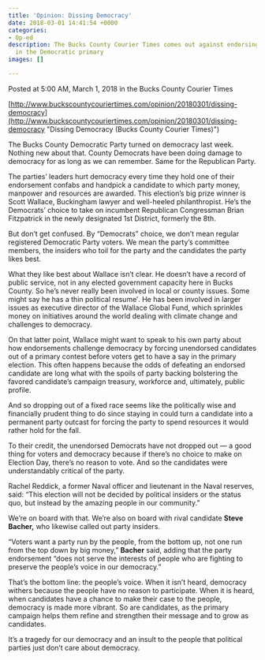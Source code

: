 ```yaml
---
title: 'Opinion: Dissing Democracy'
date: 2018-03-01 14:41:54 +0000
categories:
- Op-ed
description: The Bucks County Courier Times comes out against endorsing a candidate
  in the Democratic primary
images: []

---
```

Posted at 5:00 AM, March 1, 2018 in the Bucks County Courier Times

[http://www.buckscountycouriertimes.com/opinion/20180301/dissing-democracy](http://www.buckscountycouriertimes.com/opinion/20180301/dissing-democracy "Dissing Democracy (Bucks County Courier Times)")

The Bucks County Democratic Party turned on democracy last week. Nothing new about that. County Democrats have been doing damage to democracy for as long as we can remember. Same for the Republican Party.

The parties’ leaders hurt democracy every time they hold one of their endorsement confabs and handpick a candidate to which party money, manpower and resources are awarded. This election’s big prize winner is Scott Wallace, Buckingham lawyer and well-heeled philanthropist. He’s the Democrats’ choice to take on incumbent Republican Congressman Brian Fitzpatrick in the newly designated 1st District, formerly the 8th.

But don’t get confused. By “Democrats” choice, we don’t mean regular registered Democratic Party voters. We mean the party’s committee members, the insiders who toil for the party and the candidates the party likes best.

What they like best about Wallace isn’t clear. He doesn’t have a record of public service, not in any elected government capacity here in Bucks County. So he’s never really been involved in local or county issues. Some might say he has a thin political resume′. He has been involved in larger issues as executive director of the Wallace Global Fund, which sprinkles money on initiatives around the world dealing with climate change and challenges to democracy.

On that latter point, Wallace might want to speak to his own party about how endorsements challenge democracy by forcing unendorsed candidates out of a primary contest before voters get to have a say in the primary election. This often happens because the odds of defeating an endorsed candidate are long what with the spoils of party backing bolstering the favored candidate’s campaign treasury, workforce and, ultimately, public profile.

And so dropping out of a fixed race seems like the politically wise and financially prudent thing to do since staying in could turn a candidate into a permanent party outcast for forcing the party to spend resources it would rather hold for the fall.

To their credit, the unendorsed Democrats have not dropped out — a good thing for voters and democracy because if there’s no choice to make on Election Day, there’s no reason to vote. And so the candidates were understandably critical of the party.

Rachel Reddick, a former Naval officer and lieutenant in the Naval reserves, said: “This election will not be decided by political insiders or the status quo, but instead by the amazing people in our community.”

We’re on board with that. We’re also on board with rival candidate **Steve Bacher,** who likewise called out party insiders.

“Voters want a party run by the people, from the bottom up, not one run from the top down by big money,” **Bacher** said, adding that the party endorsement “does not serve the interests of people who are fighting to preserve the people’s voice in our democracy.”

That’s the bottom line: the people’s voice. When it isn’t heard, democracy withers because the people have no reason to participate. When it is heard, when candidates have a chance to make their case to the people, democracy is made more vibrant. So are candidates, as the primary campaign helps them refine and strengthen their message and to grow as candidates.

It’s a tragedy for our democracy and an insult to the people that political parties just don’t care about democracy.
